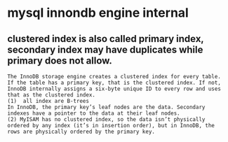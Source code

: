 # mysql innondb engine internal

## clustered index is also called primary index, secondary index may have duplicates while primary does not allow.  
    The InnoDB storage engine creates a clustered index for every table. If the table has a primary key, that is the clustered index. If not, InnoDB internally assigns a six-byte unique ID to every row and uses that as the clustered index.
    (1)  all index are B-trees 
    In InnoDB, the primary key’s leaf nodes are the data. Secondary indexes have a pointer to the data at their leaf nodes.
    (2) MyISAM has no clustered index, so the data isn’t physically ordered by any index (it’s in insertion order), but in InnoDB, the rows are physically ordered by the primary key. 
      
